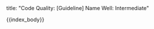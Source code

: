<frontmatter>
title: "Code Quality: [Guideline] Name Well: Intermediate"
</frontmatter>

{{index_body}}
